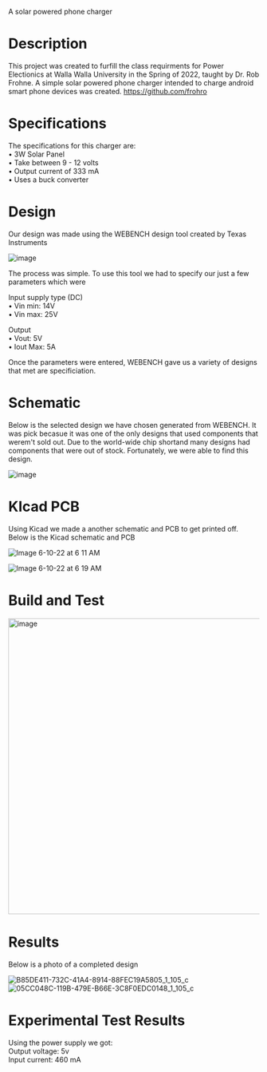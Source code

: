 
A solar powered phone charger

# Description 

This project was created to furfill the class requirments for Power Electionics at Walla Walla University in the Spring of 2022, taught by Dr. Rob Frohne. A simple solar powered phone charger intended to charge android smart phone devices was created.  https://github.com/frohro

# Specifications 

The specifications for this charger are: <br/>
• 3W Solar Panel <br/>
• Take between 9 - 12 volts <br/>
• Output current of 333 mA <br/>
• Uses a buck converter <br/>

# Design 

Our design was made using the WEBENCH design tool created by Texas Instruments 

![image](https://user-images.githubusercontent.com/82369669/173068782-e39c2bb7-511e-4eab-a780-876c3613222e.jpeg)

The process was simple. To use this tool we had to specify our just a few parameters which were <br/>

Input supply type (DC) <br/>
• Vin min: 14V <br/>
• Vin max: 25V <br/>

Output <br/>
• Vout: 5V <br/>
• Iout Max: 5A <br/>

Once the parameters were entered, WEBENCH gave us a variety of designs that met are specificiation. 

# Schematic

Below is the selected design we have chosen generated from WEBENCH. It was pick becasue it was one of the only designs that used components that werem't sold out. Due to the world-wide chip shortand many designs had components that were out of stock. Fortunately, we were able to find this design.

![image](https://user-images.githubusercontent.com/82369669/173071248-8e9e7c20-9974-4c67-a5f5-4f57504e4505.jpeg)


# KIcad PCB 

Using Kicad we made a another schematic and PCB to get printed off. Below is the Kicad schematic and PCB 

![Image 6-10-22 at 6 11 AM](https://user-images.githubusercontent.com/82369669/173071942-550d6607-ca1d-4d05-b8c0-24a835940404.jpg)

![Image 6-10-22 at 6 19 AM](https://user-images.githubusercontent.com/82369669/173073425-0f1f7bf2-7a3d-4744-94f2-3dadaee2c253.jpg)



# Build and Test 

 <img width="593" alt="image" src="https://user-images.githubusercontent.com/82369669/173073592-07289acb-cb06-40e9-a48f-375994e2c79d.png">


# Results 

Below is a photo of a completed design 

![B85DE411-732C-41A4-8914-88FEC19A5805_1_105_c](https://user-images.githubusercontent.com/82369669/173080564-be44f85a-ab90-47f3-945d-bc31873ae179.jpeg)
![05CC048C-119B-479E-B66E-3C8F0EDC0148_1_105_c](https://user-images.githubusercontent.com/82369669/173080644-b5cbf91a-2d6a-4141-9e1c-01a16ea4d7a1.jpeg)

# Experimental Test Results 

Using the power supply we got: <br/>
Output voltage: 5v <br/>
Input current: 460 mA <br/>






